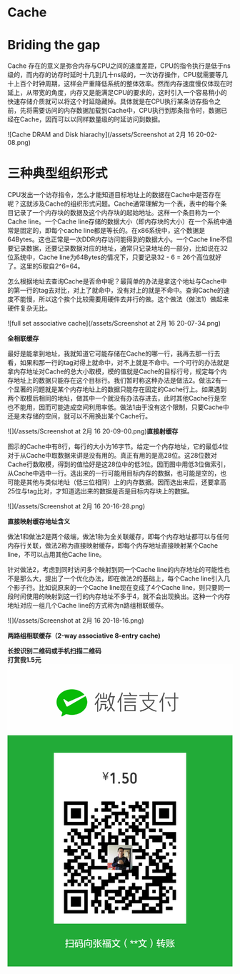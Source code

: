 # Cache

# Briding the gap

Cache 存在的意义是弥合内存与CPU之间的速度差距，CPU的指令执行是低于ns级的，而内存的访存时延时十几到几十ns级的，一次访存操作，CPU就需要等几十上百个时钟周期，这样会严重降低系统的整体效率。然而内存速度慢仅体现在时延上，从带宽的角度，内存又是能满足CPU的要求的，这时引入一个容易稍小的快速存储介质就可以将这个时延隐藏掉。具体就是在CPU执行某条访存指令之前，先将需要访问的内存数据加载到Cache中，CPU执行到那条指令时，数据已经在Cache，因而可以以同样数量级的时延访问到数据。

![Cache DRAM and Disk hiarachy](/assets/Screenshot at 2月 16 20-02-08.png)

# 三种典型组织形式

CPU发出一个访存指令，怎么才能知道目标地址上的数据在Cache中是否存在呢？这就涉及Cache的组织形式问题。Cache通常理解为一个表，表中的每个条目记录了一个内存块的数据及这个内存块的起始地址。这样一个条目称为一个Cache line。一个Cache line存储的数据大小（即内存块的大小）在一个系统中通常是固定的，即每个cache line都是等长的。在x86系统中，这个数据是64Bytes。这也正常是一次DDR内存访问能得到的数据大小。一个Cache line不但要记录数据，还要记录数据对应的地址，通常只记录地址的一部分，比如说在32位系统中，Cache line为64Bytes的情况下，只要记录32 - 6 = 26个高位就好了。这里的5取自2^6=64。

怎么根据地址去查询Cache是否命中呢？最简单的办法是拿这个地址与Cache中的第一行的tag去对比，对上了就命中，没有对上的就是不命中。查询Cache的速度不能慢，所以这个挨个比较需要用硬件去并行的做。这个做法（做法1）做起来硬件复杂无比。



![full set associative cache](/assets/Screenshot at 2月 16 20-07-34.png)

**全相联缓存**

最好是能拿到地址，我就知道它可能存储在Cache的哪一行，我再去那一行去看，如果和那一行的tag对得上就命中，对不上就是不命中。一个可行的办法就是拿内存地址对Cache的总大小取模，模的值就是Cache的目标行号，规定每个内存地址上的数据只能存在这个目标行。我们暂时称这种办法是做法2。做法2有一个显著的问题就是某个内存地址上的数据只能存在固定的Cache行上。如果遇到两个取模后相同的地址，做其中一个就没有办法存进去，此时其他Cache行是空也不能用，因而可能造成空间利用率低。做法1由于没有这个限制，只要Cache中还是未存储的空间，就可以不用换出某个Cache行。

![](/assets/Screenshot at 2月 16 20-09-00.png)**直接射缓存**

图示的Cache中有8行，每行的大小为16字节。给定一个内存地址，它的最低4位对于从Cache中取数据来讲是没有用的。真正有用的是高28位。这28位数对Cache行数取模，得到的值恰好是这28位中的低3位。因而图中用低3位做索引，从Cache中选中一行。选出来的一行可能用目标内存的数据，也可能是空的，也可能是其他与类似地址（低三位相同）上的内存数据。因而选出来后，还要拿高25位与tag比对，才知道选出来的数据是否是目标内存块上的数据。

![](/assets/Screenshot at 2月 16 20-16-28.png)

**直接映射缓存地址含义**

做法1和做法2是两个级端，做法1称为全关联缓存，即每个内存地址都可以与任何内存行关联，做法2称为直接映射缓存，即每个内存地址直接映射某个Cache line，不可以占用其他Cache line。

针对做法2，考虑到同时访问多个映射到同一个Cache line的内存地址的可能性也不是那么大，提出了一个优化办法，即在做法2的基础上，每个Cache line引入几个影子行。比如说原来的一个Cache line现在变成了4个Cache line，则只要同一段时间使用的映射到这一行的内存地址不多于4，就不会出现换出。这种一个内存地址对应一组几个Cache line的方式称为n路组相联缓存。

![](/assets/Screenshot at 2月 16 20-18-16.png)

**两路组相联缓存（2-way associative 8-entry cache)**

**长按识别二维码或手机扫描二维码  
打赏我1.5元**  
![](/assets/mm_facetoface_collect_qrcode_1486597617608.png)

